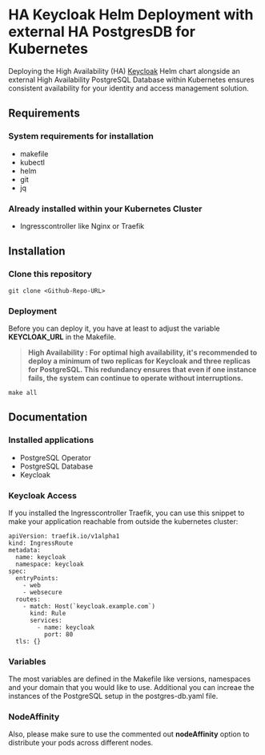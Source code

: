# HA Keycloak Helm Deployment with external HA PostgresDB for Kubernetes

Deploying the High Availability (HA) [Keycloak](https://github.com/bitnami/charts/tree/main/bitnami/keycloak) Helm chart alongside an external High Availability PostgreSQL Database within Kubernetes ensures consistent availability for your identity and access management solution.

## Requirements

### System requirements for installation
- makefile
- kubectl
- helm
- git
- jq

### Already installed within your Kubernetes Cluster
- Ingresscontroller like Nginx or Traefik

## Installation

### Clone this repository
```
git clone <Github-Repo-URL>
```

### Deployment
Before you can deploy it, you have at least to adjust the variable **KEYCLOAK_URL** in the Makefile. 
> **High Availability : For optimal high availability, it's recommended to deploy a minimum of two replicas for Keycloak and three replicas for PostgreSQL. This redundancy ensures that even if one instance fails, the system can continue to operate without interruptions.** 

```
make all
```

## Documentation

### Installed applications
- PostgreSQL Operator
- PostgreSQL Database
- Keycloak

### Keycloak Access
If you installed the Ingresscontroller Traefik, you can use this snippet to make your application reachable from outside the kubernetes cluster:
```
apiVersion: traefik.io/v1alpha1
kind: IngressRoute
metadata:
  name: keycloak
  namespace: keycloak
spec:
  entryPoints:
    - web
    - websecure
  routes:
    - match: Host(`keycloak.example.com`)
      kind: Rule
      services:
        - name: keycloak
          port: 80
  tls: {}
```

### Variables
The most variables are defined in the Makefile like versions, namespaces and your domain that you would like to use. 
Additional you can increae the instances of the PostgreSQL setup in the postgres-db.yaml file. 

### NodeAffinity
Also, please make sure to use the commented out **nodeAffinity** option to distribute your pods across different nodes.
